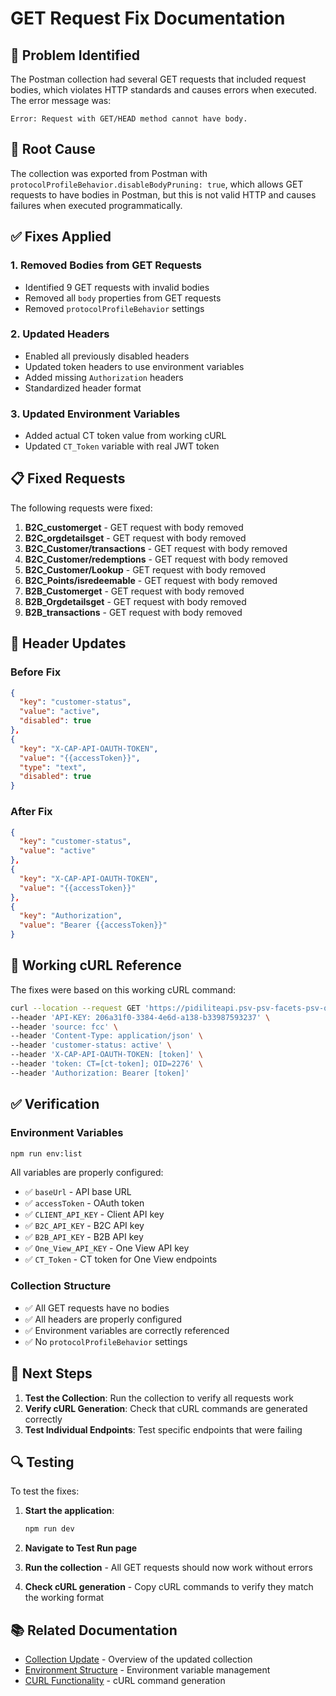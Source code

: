 # GET Request Fix Documentation

## 🎯 Problem Identified

The Postman collection had several GET requests that included request bodies, which violates HTTP standards and causes errors when executed. The error message was:

```
Error: Request with GET/HEAD method cannot have body.
```

## 🔧 Root Cause

The collection was exported from Postman with `protocolProfileBehavior.disableBodyPruning: true`, which allows GET requests to have bodies in Postman, but this is not valid HTTP and causes failures when executed programmatically.

## ✅ Fixes Applied

### 1. **Removed Bodies from GET Requests**

- Identified 9 GET requests with invalid bodies
- Removed all `body` properties from GET requests
- Removed `protocolProfileBehavior` settings

### 2. **Updated Headers**

- Enabled all previously disabled headers
- Updated token headers to use environment variables
- Added missing `Authorization` headers
- Standardized header format

### 3. **Updated Environment Variables**

- Added actual CT token value from working cURL
- Updated `CT_Token` variable with real JWT token

## 📋 Fixed Requests

The following requests were fixed:

1. **B2C_customerget** - GET request with body removed
2. **B2C_orgdetailsget** - GET request with body removed
3. **B2C_Customer/transactions** - GET request with body removed
4. **B2C_Customer/redemptions** - GET request with body removed
5. **B2C_Customer/Lookup** - GET request with body removed
6. **B2C_Points/isredeemable** - GET request with body removed
7. **B2B_Customerget** - GET request with body removed
8. **B2B_Orgdetailsget** - GET request with body removed
9. **B2B_transactions** - GET request with body removed

## 🔧 Header Updates

### Before Fix

```json
{
  "key": "customer-status",
  "value": "active",
  "disabled": true
},
{
  "key": "X-CAP-API-OAUTH-TOKEN",
  "value": "{{accessToken}}",
  "type": "text",
  "disabled": true
}
```

### After Fix

```json
{
  "key": "customer-status",
  "value": "active"
},
{
  "key": "X-CAP-API-OAUTH-TOKEN",
  "value": "{{accessToken}}"
},
{
  "key": "Authorization",
  "value": "Bearer {{accessToken}}"
}
```

## 🎯 Working cURL Reference

The fixes were based on this working cURL command:

```bash
curl --location --request GET 'https://pidiliteapi.psv-psv-facets-psv-qa.capillary-psv.facets.cloud/api/v1/customerget?mobile=7507772230&orgids=2274' \
--header 'API-KEY: 206a31f0-3384-4e6d-a138-b33987593237' \
--header 'source: fcc' \
--header 'Content-Type: application/json' \
--header 'customer-status: active' \
--header 'X-CAP-API-OAUTH-TOKEN: [token]' \
--header 'token: CT=[ct-token]; OID=2276' \
--header 'Authorization: Bearer [token]'
```

## ✅ Verification

### Environment Variables

```bash
npm run env:list
```

All variables are properly configured:

- ✅ `baseUrl` - API base URL
- ✅ `accessToken` - OAuth token
- ✅ `CLIENT_API_KEY` - Client API key
- ✅ `B2C_API_KEY` - B2C API key
- ✅ `B2B_API_KEY` - B2B API key
- ✅ `One_View_API_KEY` - One View API key
- ✅ `CT_Token` - CT token for One View endpoints

### Collection Structure

- ✅ All GET requests have no bodies
- ✅ All headers are properly configured
- ✅ Environment variables are correctly referenced
- ✅ No `protocolProfileBehavior` settings

## 🚀 Next Steps

1. **Test the Collection**: Run the collection to verify all requests work
2. **Verify cURL Generation**: Check that cURL commands are generated correctly
3. **Test Individual Endpoints**: Test specific endpoints that were failing

## 🔍 Testing

To test the fixes:

1. **Start the application**:

   ```bash
   npm run dev
   ```

2. **Navigate to Test Run page**

3. **Run the collection** - All GET requests should now work without errors

4. **Check cURL generation** - Copy cURL commands to verify they match the working format

## 📚 Related Documentation

- [Collection Update](./COLLECTION_UPDATE.md) - Overview of the updated collection
- [Environment Structure](./ENVIRONMENT_STRUCTURE.md) - Environment variable management
- [CURL Functionality](./CURL_FUNCTIONALITY.md) - cURL command generation
